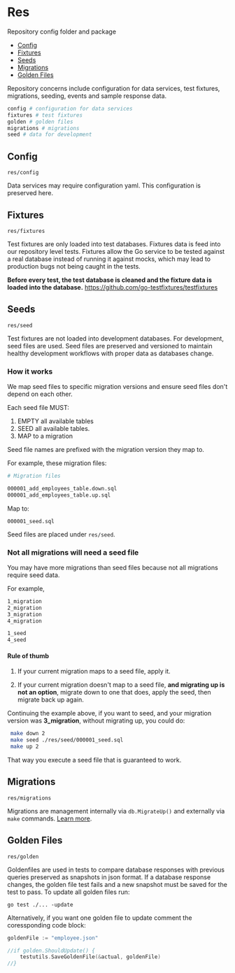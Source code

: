 # Res

Repository config folder and package

- [Config](#config)
- [Fixtures](#fixtures)
- [Seeds](#seeds)
- [Migrations](#migrations)
- [Golden Files](#golden-files)

Repository concerns include configuration for data services, test fixtures, migrations, seeding, events and sample response data.

```bash
config # configuration for data services
fixtures # test fixtures
golden # golden files
migrations # migrations
seed # data for development
```

## Config

`res/config`

Data services may require configuration yaml. This configuration is preserved here.

## Fixtures

`res/fixtures`

Test fixtures are only loaded into test databases. Fixtures data is feed into our repository level tests. Fixtures allow 
the Go service to be tested against a real database instead of running it against mocks, which may lead to production bugs
not being caught in the tests.

__Before every test, the test database is cleaned and the fixture data is loaded into
the database.__ https://github.com/go-testfixtures/testfixtures

## Seeds

`res/seed`

Test fixtures are not loaded into development databases. For development, seed files are used. Seed files are preserved and
versioned to maintain healthy development workflows with proper data 
as databases change. 

### How it works

We map seed files to specific migration versions and ensure seed files don't depend on each other.

Each seed file MUST:

1) EMPTY all available tables
2) SEED all available tables.
3) MAP to a migration

Seed file names are prefixed with the migration version they map to.

For example, these migration files:
```bash
# Migration files

000001_add_employees_table.down.sql
000001_add_employees_table.up.sql
```
Map to:
```
000001_seed.sql
```
Seed files are placed under `res/seed`.

### Not all migrations will need a seed file

You may have more migrations than seed files because not all migrations require seed data.

For example,
```bash
1_migration 
2_migration
3_migration
4_migration

1_seed 
4_seed
```

#### Rule of thumb

1. If your current migration maps to a seed file, apply it.


2. If your current migration doesn't map to a seed file, __and migrating up is not an option__, migrate down to one that does, 
apply the seed, then migrate back up again.


Continuing the example above, if you want to seed, and your migration version was __3_migration__, without migrating up, you could do:

```bash
 make down 2
 make seed ./res/seed/000001_seed.sql
 make up 2
```

That way you execute a seed file that is guaranteed to work.

## Migrations

`res/migrations`

Migrations are management internally via `db.MigrateUp()` and externally via 
`make` commands. [Learn more](/README.md#migration-and-seeding).

## Golden Files

`res/golden`

Goldenfiles are used in tests to compare database responses with previous queries preserved as snapshots in json format.
If a database response changes, the golden file test fails and a new snapshot must be saved for the test to pass. 
To update all golden files run:
```
go test ./... -update
```
Alternatively, if you want one golden file to update comment the coressponding
code block:

```go
goldenFile := "employee.json"

//if golden.ShouldUpdate() {
    testutils.SaveGoldenFile(&actual, goldenFile)
//}

```